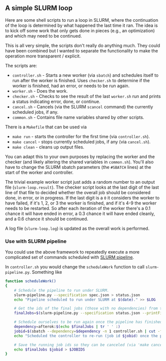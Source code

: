 ## A simple SLURM loop

Here are some shell scripts to run a loop in SLURM, where the continuation
of the loop is determined by what happened the last time it ran. The idea
is to kick off some work that only gets done in pieces (e.g., an
optimization) and which may need to be continued.

This is all very simple, the scripts don't really do anything much. They
could have been combined but I wanted to separate the functionality to make
the operation more transparent / explicit.

The scripts are:

* `controller.sh` - Starts a new worker (via `sbatch`) and schedules itself
  to run after the worker is finished. Uses `checker.sh` to determine if
  the worker is finished, had an error, or needs to be run again.
* `worker.sh` - Does the work.
* `checker.sh` - Checks to see the result of the last `worker.sh` run and
  prints a status indicating error, done, or continue.
* `cancel.sh` - Cancels (via the SLURM `scancel` command) the
  currently scheduled jobs, if any.
* `common.sh` - Contains file name variables shared by other scripts.

There is a `Makefile` that can be used via

* `make run` - starts the controller for the first time (via `controller.sh`).
* `make cancel` - stops currently scheduled jobs, if any (via `cancel.sh`).
* `make clean` - cleans up output files.

You can adapt this to your own purposes by replacing the worker and the
checker (and likely altering the shared variables in `common.sh`). You'll
also have to change the SLURM sbatch parameters (the `#SBATCH` lines) at
the start of the worker and controller.

The trivial example worker script just adds a random number to an output
file (`slurm-loop.result`). The checker script looks at the last digit of
the last line of that file to decided whether the overall job should be
considered done, in error, or in progress. If the last digit is a `0` it
considers the worker to have failed, if it's 1, 2, or 3 the worker is
finished, and if it's 4-9 the worker needs to be restarted.  So after each
iteration of the worker there's a 0.1 chance it will have ended in error,
a 0.3 chance it will have ended cleanly, and a 0.6 chance it should be
continued.

A log file (`slurm-loop.log`) is updated as the overall work is performed.

### Use with SLURM pipeline

You could use the above framework to repeatedly execute a more complicated
set of commands scheduled with
[SLURM pipeline](https://github.com/acorg/slurm-pipeline).

In `controller.sh` you would change the `scheduleWork` function to call
`slurm-pipeline.py`. Something like

```sh
function scheduleWork()
{
    # Schedule the pipeline to run under SLURM.
    slurm-pipeline.py --specification spec.json > status.json
    echo "Pipeline scheduled to run under SLURM at $(date)." >> $LOG

    # Get the ids of the final jobs (those with no dependencies) from the pipeline.
    finalJobs=$(slurm-pipeline.py --specification status.json --printFinal)

    # Schedule ourselves to be run again once the pipeline has finished.
    dependency=afterok:$(echo $finalJobs | tr ' ' :)
    jobid=$(sbatch --dependency=$dependency -n 1 controller.sh | cut -f4 -d' ')
    echo "Scheduled the controller to re-run (job id $jobid) once the pipeline is done." >> $LOG

    # Save the running job ids so they can be canceled (via 'make cancel').
    echo $finalJobs $jobid > $JOBIDS
}
```
